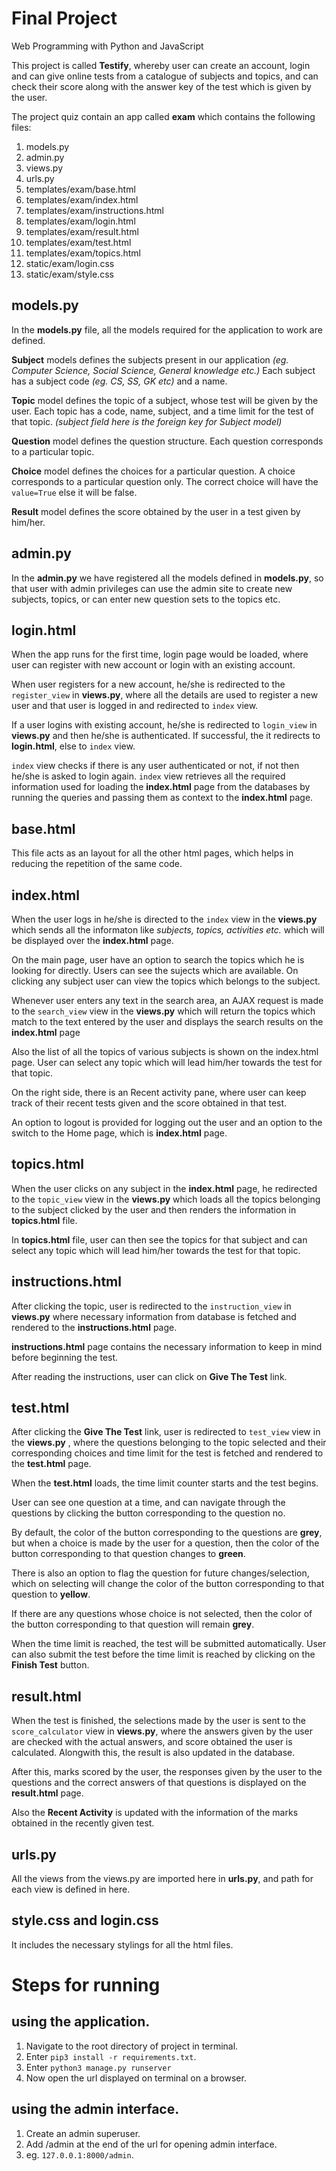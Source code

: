 # Final Project

Web Programming with Python and JavaScript

This project is called __Testify__, whereby user can create an account, login and can give online tests from a catalogue of subjects and topics, and can check their score along with the answer key of the test which is given by the user.

The project quiz contain an app called __exam__ which contains the following files:
1. models.py
1. admin.py
1. views.py
1. urls.py
1. templates/exam/base.html
1. templates/exam/index.html
1. templates/exam/instructions.html
1. templates/exam/login.html
1. templates/exam/result.html
1. templates/exam/test.html
1. templates/exam/topics.html
1. static/exam/login.css
1. static/exam/style.css


## models.py

In the __models.py__ file, all the models required for the application to work are defined.

__Subject__ models defines the subjects present in our application _(eg. Computer Science, Social Science, General knowledge etc.)_ Each subject has a subject code _(eg. CS, SS, GK etc)_ and a name.

__Topic__ model defines the topic of a subject, whose test will be given by the user. Each topic has a code, name, subject, and a time limit for the test of that topic. _(subject field here is the foreign key for Subject model)_

__Question__ model defines the question structure. Each question corresponds to a particular topic.

__Choice__ model defines the choices for a particular question. A choice corresponds to a particular question only. The correct choice will have the `value=True` else it will be false.

__Result__ model defines the score obtained by the user in a test given by him/her.


## admin.py

In the __admin.py__ we have registered all the models defined in __models.py__, so that user with admin privileges can use the admin site to create new subjects, topics, or can enter new question sets to the topics etc.

## login.html

When the app runs for the first time, login page would be loaded, where user can register with new account or login with an existing account.

When user registers for a new account, he/she is redirected to the `register_view` in __views.py__, where all the details are used to register a new user and that user is logged in and redirected to `index` view.

If a user logins with existing account, he/she is redirected to `login_view` in __views.py__ and then he/she is authenticated. If successful, the it redirects to __login.html__, else to `index` view.

`index` view checks if there is any user authenticated or not, if not then he/she is asked to login again. `index` view retrieves all the required information used for loading the __index.html__ page from the databases by running the queries and passing them as context to the __index.html__ page.


## base.html

This file acts as an layout for all the other html pages, which helps in reducing the repetition of the same code.

## index.html

When the user logs in he/she is directed to the `index` view in the __views.py__ which sends all the informaton like _subjects, topics, activities etc._ which will be displayed over the __index.html__ page.

On the main page, user have an option to search the topics which he is looking for directly. Users can see the sujects which are available. On clicking any subject user can view the topics which belongs to the subject.

Whenever user enters any text in the search area, an AJAX request is made to the `search_view` view in the __views.py__ which will return the topics which match to the text entered by the user and displays the search results on the __index.html__ page


Also the list of all the topics of various subjects is shown on the index.html page. User can select any topic which will lead him/her towards the test for that topic.


On the right side, there is an Recent activity pane, where user can keep track of their recent tests given and the score obtained in that test.

An option to logout is provided for logging out the user and an option to the switch to the Home page, which is __index.html__ page.


## topics.html

When the user clicks on any subject in the __index.html__ page, he redirected to the `topic_view` view in the __views.py__ which loads all the topics belonging to the subject clicked by the user and then renders the information in __topics.html__ file.

In __topics.html__ file, user can then see the topics for that subject and can select any topic which will lead him/her towards the test for that topic.

## instructions.html

After clicking the topic, user is redirected to the `instruction_view` in __views.py__ where necessary information from database is fetched and rendered to the __instructions.html__ page.


__instructions.html__ page contains the necessary information to keep in mind before beginning the test.

After reading the instructions, user can click on __Give The Test__ link.


## test.html

After clicking the __Give The Test__ link, user is redirected to `test_view` view in the __views.py__ , where the questions belonging to the topic selected and their corresponding choices and time limit for the test is fetched and rendered to the __test.html__ page.

When the __test.html__ loads, the time limit counter starts and the test begins.

User can see one question at a time, and can navigate through the questions by clicking the button corresponding to the question no.

By default, the color of the button corresponding to the questions are __grey__, but when a choice is made by the user for a question, then the color of the button corresponding to that question changes to __green__.

There is also an option to flag the question for future changes/selection, which on selecting will change the color of the button corresponding to that question to __yellow__.

If there are any questions whose choice is not selected, then the color of the button corresponding to that question will remain __grey__.

When the time limit is reached, the test will be submitted automatically. User can also submit the test before the time limit is reached by clicking on the __Finish Test__ button.


## result.html

When the test is finished, the selections made by the user is sent to the `score_calculator` view in __views.py__, where the answers given by the user are checked with the actual answers, and score obtained the user is calculated. Alongwith this, the result is also updated in the database.

After this, marks scored by the user, the responses given by the user to the questions and the correct answers of that questions is displayed on the __result.html__ page.

Also the __Recent Activity__ is updated with the information of the marks obtained in the recently given test.


## urls.py

All the views from the views.py are imported here in __urls.py__, and path for each view is defined in here.

## style.css and login.css

It includes the necessary stylings for all the html files.


# Steps for running

## using the application.

1. Navigate to the root directory of project in terminal.
1. Enter `pip3 install -r requirements.txt`.
1. Enter `python3 manage.py runserver`
1. Now open the url displayed on terminal on a browser.

## using the admin interface.

1. Create an admin superuser.
1. Add /admin at the end of the url for opening admin interface.
1. eg. `127.0.0.1:8000/admin`.